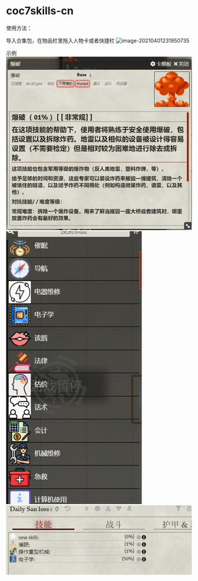 # coc7skills-cn
使用方法：  

导入合集包，在物品栏里拖入人物卡或者快捷栏
![image-20210401231950735](https://github.com/kagangtuya-star/fvtt_coc_img/blob/main/coc7skills%E5%AE%9E%E4%BE%8B/2.gif)


示例
![image-20210401231950735](https://raw.githubusercontent.com/kagangtuya-star/fvtt_coc_img/main/coc7skills%E5%AE%9E%E4%BE%8B/333.png)  
![image-20210401231950735](https://raw.githubusercontent.com/kagangtuya-star/fvtt_coc_img/main/coc7skills%E5%AE%9E%E4%BE%8B/1.png)  
![image-20210401231950735](https://raw.githubusercontent.com/kagangtuya-star/fvtt_coc_img/main/coc7skills%E5%AE%9E%E4%BE%8B/444.png)  
